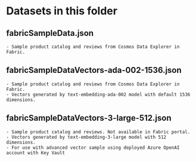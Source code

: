 # Datasets in this folder

## fabricSampleData.json

    - Sample product catalog and reviews from Cosmos Data Explorer in Fabric.

## fabricSampleDataVectors-ada-002-1536.json

    - Sample product catalog and reviews from Cosmos Data Explorer in Fabric. 
    - Vectors generated by text-embedding-ada-002 model with default 1536 dimensions.

## fabricSampleDataVectors-3-large-512.json

    - Sample product catalog and reviews. Not available in Fabric portal. 
    - Vectors generated by text-embedding-3-large model with 512 dimensions.
    - For use with advanced vector sample using deployed Azure OpenAI account with Key Vault
